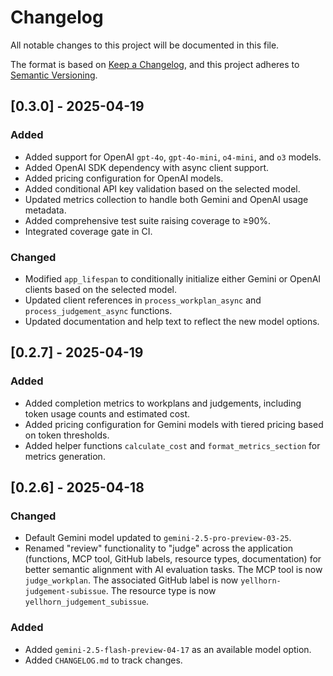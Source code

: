 # Changelog
All notable changes to this project will be documented in this file.

The format is based on [Keep a Changelog](https://keepachangelog.com/en/1.0.0/),
and this project adheres to [Semantic Versioning](https://semver.org/spec/v2.0.0.html).

## [0.3.0] - 2025-04-19

### Added
- Added support for OpenAI `gpt-4o`, `gpt-4o-mini`, `o4-mini`, and `o3` models.
- Added OpenAI SDK dependency with async client support.
- Added pricing configuration for OpenAI models.
- Added conditional API key validation based on the selected model.
- Updated metrics collection to handle both Gemini and OpenAI usage metadata.
- Added comprehensive test suite raising coverage to ≥90%.
- Integrated coverage gate in CI.

### Changed
- Modified `app_lifespan` to conditionally initialize either Gemini or OpenAI clients based on the selected model.
- Updated client references in `process_workplan_async` and `process_judgement_async` functions.
- Updated documentation and help text to reflect the new model options.

## [0.2.7] - 2025-04-19

### Added
- Added completion metrics to workplans and judgements, including token usage counts and estimated cost.
- Added pricing configuration for Gemini models with tiered pricing based on token thresholds.
- Added helper functions `calculate_cost` and `format_metrics_section` for metrics generation.

## [0.2.6] - 2025-04-18

### Changed
- Default Gemini model updated to `gemini-2.5-pro-preview-03-25`.
- Renamed "review" functionality to "judge" across the application (functions, MCP tool, GitHub labels, resource types, documentation) for better semantic alignment with AI evaluation tasks. The MCP tool is now `judge_workplan`. The associated GitHub label is now `yellhorn-judgement-subissue`. The resource type is now `yellhorn_judgement_subissue`.

### Added
- Added `gemini-2.5-flash-preview-04-17` as an available model option.
- Added `CHANGELOG.md` to track changes.